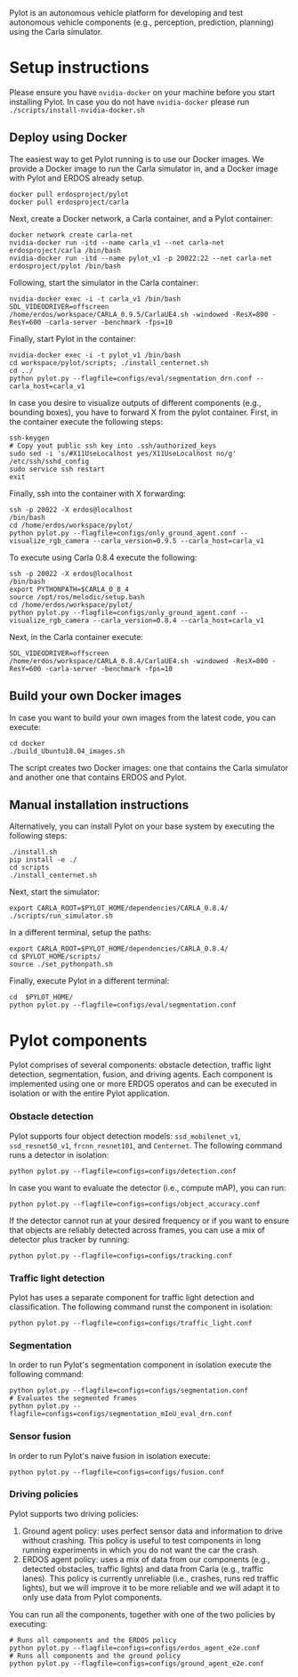 Pylot is an autonomous vehicle platform for developing and test autonomous
vehicle components (e.g., perception, prediction, planning) using the
Carla simulator.

# Setup instructions
Please ensure you have `nvidia-docker` on your machine before you start installing Pylot.
In case you do not have `nvidia-docker` please run ```./scripts/install-nvidia-docker.sh```

## Deploy using Docker

The easiest way to get Pylot running is to use our Docker images. We provide a Docker
image to run the Carla simulator in, and a Docker image with Pylot and ERDOS already setup.

```console
docker pull erdosproject/pylot
docker pull erdosproject/carla
```

Next, create a Docker network, a Carla container, and a Pylot container:

```console
docker network create carla-net
nvidia-docker run -itd --name carla_v1 --net carla-net erdosproject/carla /bin/bash
nvidia-docker run -itd --name pylot_v1 -p 20022:22 --net carla-net erdosproject/pylot /bin/bash
```

Following, start the simulator in the Carla container:

```console
nvidia-docker exec -i -t carla_v1 /bin/bash
SDL_VIDEODRIVER=offscreen /home/erdos/workspace/CARLA_0.9.5/CarlaUE4.sh -windowed -ResX=800 -ResY=600 -carla-server -benchmark -fps=10
```

Finally, start Pylot in the container:

```console
nvidia-docker exec -i -t pylot_v1 /bin/bash
cd workspace/pylot/scripts; ./install_centernet.sh
cd ../
python pylot.py --flagfile=configs/eval/segmentation_drn.conf --carla_host=carla_v1
```

In case you desire to visualize outputs of different components (e.g., bounding boxes),
you have to forward X from the pylot container. First, in the container execute the
following steps:
```console
ssh-keygen
# Copy yout public ssh key into .ssh/authorized_keys
sudo sed -i 's/#X11UseLocalhost yes/X11UseLocalhost no/g' /etc/ssh/sshd_config
sudo service ssh restart
exit
```

Finally, ssh into the container with X forwarding:
```console
ssh -p 20022 -X erdos@localhost
/bin/bash
cd /home/erdos/workspace/pylot/
python pylot.py --flagfile=configs/only_ground_agent.conf --visualize_rgb_camera --carla_version=0.9.5 --carla_host=carla_v1
```

To execute using Carla 0.8.4 execute the following:
```console
ssh -p 20022 -X erdos@localhost
/bin/bash
export PYTHONPATH=$CARLA_0_8_4
source /opt/ros/melodic/setup.bash
cd /home/erdos/workspace/pylot/
python pylot.py --flagfile=configs/only_ground_agent.conf --visualize_rgb_camera --carla_version=0.8.4 --carla_host=carla_v1
```

Next, in the Carla container execute:
```console
SDL_VIDEODRIVER=offscreen /home/erdos/workspace/CARLA_0.8.4/CarlaUE4.sh -windowed -ResX=800 -ResY=600 -carla-server -benchmark -fps=10
```

## Build your own Docker images

In case you want to build your own images from the latest code, you can execute:

```console
cd docker
./build_Ubuntu18.04_images.sh
```

The script creates two Docker images: one that contains the Carla simulator and
another one that contains ERDOS and Pylot.

## Manual installation instructions
Alternatively, you can install Pylot on your base system by executing the
following steps:

```console
./install.sh
pip install -e ./
cd scripts
./install_centernet.sh
```

Next, start the simulator:
```console
export CARLA_ROOT=$PYLOT_HOME/dependencies/CARLA_0.8.4/
./scripts/run_simulator.sh
```

In a different terminal, setup the paths:
```console
export CARLA_ROOT=$PYLOT_HOME/dependencies/CARLA_0.8.4/
cd $PYLOT_HOME/scripts/
source ./set_pythonpath.sh
```

Finally, execute Pylot in a different terminal:
```console
cd  $PYLOT_HOME/
python pylot.py --flagfile=configs/eval/segmentation.conf
```

# Pylot components

Pylot comprises of several components: obstacle detection, traffic light
detection, segmentation, fusion, and driving agents. Each component is
implemented using one or more ERDOS operatos and can be executed in
isolation or with the entire Pylot application.

### Obstacle detection
Pylot supports four object detection models: `ssd_mobilenet_v1`, `ssd_resnet50_v1`,
`frcnn_resnet101`, and `Centernet`. The following command runs a detector in isolation:

```console
python pylot.py --flagfile=configs=configs/detection.conf
```

In case you want to evaluate the detector (i.e., compute mAP), you can run:
```console
python pylot.py --flagfile=configs=configs/object_accuracy.conf
```

If the detector cannot run at your desired frequency or if you want to ensure that
objects are reliably detected across frames, you can use a mix of detector plus
tracker by running:

```console
python pylot.py --flagfile=configs=configs/tracking.conf
```

### Traffic light detection
Pylot has uses a separate component for traffic light detection and classification.
The following command runst the component in isolation:

```console
python pylot.py --flagfile=configs=configs/traffic_light.conf
```

### Segmentation
In order to run Pylot's segmentation component in isolation execute the
following command:

```console
python pylot.py --flagfile=configs=configs/segmentation.conf
# Evaluates the segmented frames
python pylot.py --flagfile=configs=configs/segmentation_mIoU_eval_drn.conf
```
### Sensor fusion
In order to run Pylot's naive fusion in isolation execute:

```console
python pylot.py --flagfile=configs=configs/fusion.conf
```

### Driving policies
Pylot supports two driving policies:
 1. Ground agent policy: uses perfect sensor data and information to drive
 without crashing. This policy is useful to test components in long running
 experiments in which you do not want the car the crash.
 2. ERDOS agent policy: uses a mix of data from our components (e.g., detected
 obstacles, traffic lights) and data from Carla (e.g., traffic lanes). This
 policy is currently unreliable (i.e., crashes, runs red traffic lights), but
 we will improve it to be more reliable and we will adapt it to only use data
 from Pylot components.

You can run all the components, together with one of the two policies by
executing:

```console
# Runs all components and the ERDOS policy
python pylot.py --flagfile=configs=configs/erdos_agent_e2e.conf
# Runs all components and the ground policy
python pylot.py --flagfile=configs=configs/ground_agent_e2e.conf
```

